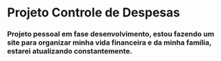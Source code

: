 # Projeto Controle de Despesas
### Projeto pessoal em fase desenvolvimento, estou fazendo um site para organizar minha vida financeira e da minha família, estarei atualizando constantemente.
